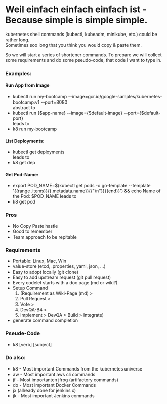 # Weil einfach einfach einfach ist - Because simple is simple simple.
  
kubernetes shell commands (kubectl, kubeadm, minikube, etc.) could be rather long.  
Sometimes soo long that you think you would copy & paste them.   
  
So we will start a series of shortener commands. To prepare we will collect some requirements and do some pseudo-code, that code I want to type in.  
  
### Examples:
#### Run App from Image
* kubectl run my-bootcamp --image=gcr.io/google-samples/kubernetes-bootcamp:v1 --port=8080  
abstract to  
* kubectl run {$app-name} --image={$default-image} --port={$default-port}  
leads to  
* k8 run my-bootcamp

#### List Deployments:
* kubectl get deployments  
leads to  
* k8 get dep  

#### Get Pod-Name:
* export POD_NAME=$(kubectl get pods -o go-template --template '{{range .items}}{{.metadata.name}}{{"\n"}}{{end}}') && echo Name of the Pod: $POD_NAME
leads to
* k8 get pod

### Pros
* No Copy Paste hastle
* Good to remember
* Team approach to be repitable

### Requirements
* Portable: Linux, Mac, Win
* value-store (etcd, .properties, yaml, json, ...)
* Easy to adopt locally (git clone)
* Easy to add upstream request (git pull request)
* Every codelet starts with a doc page (md or wiki?)
* Setup Command 
  1. (Requirement as Wiki-Page (md) > 
  2. Pull Request > 
  3. Vote > 
  4. DevQA-B4 > 
  5. Implement > DevQA > Build > Integrate)
* generate command completion

### Pseude-Code
* k8 [verb] [subject]  

### Do also:
* k8 - Most important Commands from the kubernetes universe
* aw - Most important aws cli commands
* jf - Most importanten jfrog (artifactory commands)
* do - Most important Docker Commands
* jx (allready done for jenkins x)
* jk - Most important Jenkins commands

